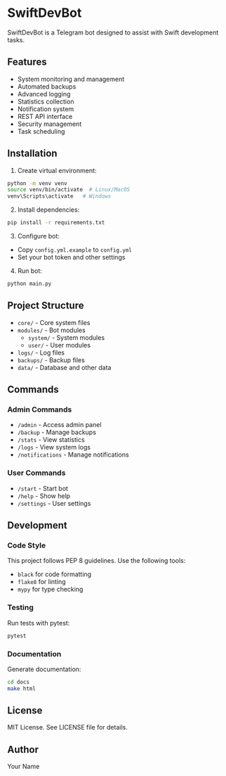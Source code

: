 # SwiftDevBot

SwiftDevBot is a Telegram bot designed to assist with Swift development tasks.

## Features

- System monitoring and management
- Automated backups
- Advanced logging
- Statistics collection
- Notification system
- REST API interface
- Security management
- Task scheduling

## Installation

1. Create virtual environment:
```bash
python -m venv venv
source venv/bin/activate  # Linux/MacOS
venv\Scripts\activate   # Windows
```

2. Install dependencies:
```bash
pip install -r requirements.txt
```

3. Configure bot:
- Copy `config.yml.example` to `config.yml`
- Set your bot token and other settings

4. Run bot:
```bash
python main.py
```

## Project Structure

- `core/` - Core system files
- `modules/` - Bot modules
  - `system/` - System modules
  - `user/` - User modules
- `logs/` - Log files
- `backups/` - Backup files
- `data/` - Database and other data

## Commands

### Admin Commands
- `/admin` - Access admin panel
- `/backup` - Manage backups
- `/stats` - View statistics
- `/logs` - View system logs
- `/notifications` - Manage notifications

### User Commands
- `/start` - Start bot
- `/help` - Show help
- `/settings` - User settings

## Development

### Code Style
This project follows PEP 8 guidelines. Use the following tools:
- `black` for code formatting
- `flake8` for linting
- `mypy` for type checking

### Testing
Run tests with pytest:
```bash
pytest
```

### Documentation
Generate documentation:
```bash
cd docs
make html
```

## License

MIT License. See LICENSE file for details.

## Author

Your Name
